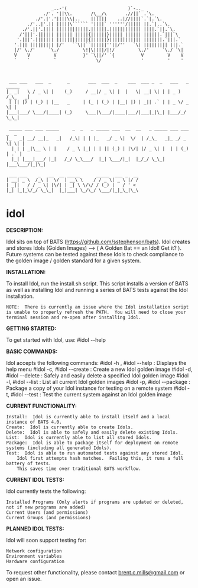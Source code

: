 


                     _..-'(                       )`-.._
                  ./'. '||\\.       /\__/\       .//||` .`\.
               ./'.|'.'||||\\|..    ||||||    ..|//||||`.`|.`\.
            ./'..|'.|| |||||\`````` '||||` ''''''/||||| ||.`|..`\.       
          ./'.||'.|||| ||||||||||||.||||||.|||||||||||| ||||.`||.`\.     
         /'|||'.|||||| |||||| |||||{||||||}||||| |||||| ||||||.`|||`\    
        '.|||'.||||||| ||||||||||||{||||||}|||||||||||| |||||||.`|||.`  
       '.||| ||||||||| |/'   ``\||``||||||''||/''   `\| ||||||||| |||.`
       |/' \./'     `\./         \!|\||||/|!/         \./'     `\./ `\|  
       V    V         V          }' `\||/' `{          V         V    V
       `    `         `               \/               '         '    '



	 ___ ___   ___  _      _       ___  ___  _    ___  ___ _  _   ___   _ _____ 
	|_ _|   \ / _ \| |    (_)     / __|/ _ \| |  |   \| __| \| | | _ ) /_\_   _|
	 | || |) | (_) | |__   _     | (_ | (_) | |__| |) | _|| .` | | _ \/ _ \| |  
	|___|___/ \___/|____| (_)     \___|\___/|____|___/|___|_|\_| |___/_/ \_\_|  
	                                                                            
	 _____ ___ ___ _____     _  _   _ _____ ___  __  __   _ _____ ___ ___  _  _ 
	|_   _| __/ __|_   _|   /_\| | | |_   _/ _ \|  \/  | /_\_   _|_ _/ _ \| \| |
	  | | | _|\__ \ | |    / _ \ |_| | | || (_) | |\/| |/ _ \| |  | | (_) | .` |
	  |_| |___|___/ |_|   /_/ \_\___/  |_| \___/|_|  |_/_/ \_\_| |___\___/|_|\_|
	                                                                            
	 ___ ___    _   __  __ _____      _____  ___ _  __
	| __| _ \  /_\ |  \/  | __\ \    / / _ \| _ \ |/ /
	| _||   / / _ \| |\/| | _| \ \/\/ / (_) |   / ' < 
	|_| |_|_\/_/ \_\_|  |_|___| \_/\_/ \___/|_|_\_|\_\

idol
====


**DESCRIPTION:**

Idol sits on top of BATS (https://github.com/sstephenson/bats).  Idol creates and stores Idols (Golden Images) --> ( A Golden Bat == an Idol!  Get it? ).  Future systems can be tested against these Idols to check compliance to the golden image / golden standard for a given system.


**INSTALLATION:**

To install Idol, run the install.sh script.  This script installs a version of BATS as well as installing Idol and running a series of BATS tests against the Idol installation.

	NOTE:  There is currently an issue where the Idol installation script is unable to properly refresh the PATH.  You will need to close your terminal session and re-open after installing Idol.


**GETTING STARTED:**

To get started with Idol, use:
	#idol --help


**BASIC COMMANDS:**

Idol accepts the following commands:
	#idol -h , #idol --help      :  Displays the help menu
	#idol -c, #idol --create     :  Create a new Idol golden image
	#idol -d, #idol --delete     :  Safely and easily delete a specified Idol golden image
	#idol -l, #idol --list       :  List all current Idol golden images
	#idol -p, #idol --package    :  Package a copy of your Idol instance for testing on a remote system
	#idol -t, #idol --test       :  Test the current system against an Idol golden image


**CURRENT FUNCTIONALITY:**

	Install:  Idol is currently able to install itself and a local instance of BATS 4.0.
	Create:  Idol is currently able to create Idols.  
	Delete:  Idol is able to safely and easily delete existing Idols.
	List:  Idol is currently able to list all stored Idols.
	Package:  Idol is able to package itself for deployment on remote systems (including all generated Idols).
	Test:  Idol is able to run automated tests against any stored Idol.
		Idol first attempts hash matches.  Failing this, it runs a full battery of tests.  
		This saves time over traditional BATS workflow.

**CURRENT IDOL TESTS:**

  Idol currently tests the following:
  
	Installed Programs (Only alerts if programs are updated or deleted, not if new programs are added)
	Current Users (and permissions)
	Current Groups (and permissions)

**PLANNED IDOL TESTS:**

  Idol will soon support testing for:
  
	Network configuration
	Environment variables
	Hardware configuration

To request other functionality, please contact brent.c.mills@gmail.com or open an issue.
